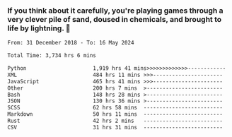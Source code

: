 ### If you think about it carefully, you're playing games through a very clever pile of sand, doused in chemicals, and brought to life by lightning.  👋


<!--START_SECTION:waka-->

```txt
From: 31 December 2018 - To: 16 May 2024

Total Time: 3,734 hrs 6 mins

Python                     1,919 hrs 41 mins>>>>>>>>>>>>>------------   51.41 %
XML                        484 hrs 11 mins >>>----------------------   12.97 %
JavaScript                 465 hrs 41 mins >>>----------------------   12.47 %
Other                      200 hrs 7 mins  >------------------------   05.36 %
Bash                       148 hrs 28 mins >------------------------   03.98 %
JSON                       130 hrs 36 mins >------------------------   03.50 %
SCSS                       62 hrs 58 mins  -------------------------   01.69 %
Markdown                   50 hrs 11 mins  -------------------------   01.34 %
Rust                       42 hrs 2 mins   -------------------------   01.13 %
CSV                        31 hrs 31 mins  -------------------------   00.84 %
```

<!--END_SECTION:waka-->
